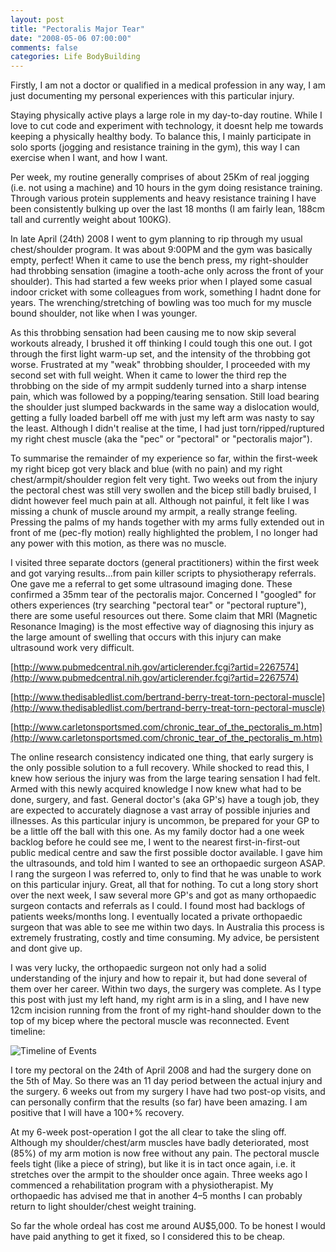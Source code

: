 ```yaml
---
layout: post
title: "Pectoralis Major Tear"
date: "2008-05-06 07:00:00"
comments: false
categories: Life BodyBuilding
---
```


Firstly, I am not a doctor or qualified in a medical profession in any way, I am just documenting my personal experiences with this particular injury.

Staying physically active plays a large role in my day-to-day routine. While I love to cut code and experiment with technology, it doesnt help me towards keeping a physically healthy body. To balance this, I mainly participate in solo sports (jogging and resistance training in the gym), this way I can exercise when I want, and how I want.

Per week, my routine generally comprises of about 25Km of real jogging (i.e. not using a machine) and 10 hours in the gym doing resistance training. Through various protein supplements and heavy resistance training I have been consistently bulking up over the last 18 months (I am fairly lean, 188cm tall and currently weight about 100KG).

In late April (24th) 2008 I went to gym planning to rip through my usual chest/shoulder program. It was about 9:00PM and the gym was basically empty, perfect! When it came to use the bench press, my right-shoulder had throbbing sensation (imagine a tooth-ache only across the front of your shoulder). This had started a few weeks prior when I played some casual indoor cricket with some colleagues from work, something I hadnt done for years. The wrenching/stretching of bowling was too much for my muscle bound shoulder, not like when I was younger.

As this throbbing sensation had been causing me to now skip several workouts already, I brushed it off thinking I could tough this one out. I got through the first light warm-up set, and the intensity of the throbbing got worse. Frustrated at my "weak" throbbing shoulder, I proceeded with my second set with full weight. When it came to lower the third rep the throbbing on the side of my armpit suddenly turned into a sharp intense pain, which was followed by a popping/tearing sensation. Still load bearing the shoulder just slumped backwards in the same way a dislocation would, getting a fully loaded barbell off me with just my left arm was nasty to say the least. Although I didn't realise at the time, I had just torn/ripped/ruptured my right chest muscle (aka the "pec" or "pectoral" or "pectoralis major"). 

To summarise the remainder of my experience so far, within the first-week my right bicep got very black and blue (with no pain) and my right chest/armpit/shoulder region felt very tight. Two weeks out from the injury the pectoral chest was still very swollen and the bicep still badly bruised, I didnt however feel much pain at all. Although not painful, it felt like I was missing a chunk of muscle around my armpit, a really strange feeling. Pressing the palms of my hands together with my arms fully extended out in front of me (pec-fly motion) really highlighted the problem, I no longer had any power with this motion, as there was no muscle.

I visited three separate doctors (general practitioners) within the first week and got varying results...from pain killer scripts to physiotherapy referrals. One gave me a referral to get some ultrasound imaging done. These confirmed a 35mm tear of the pectoralis major. Concerned I "googled" for others experiences (try searching "pectoral tear" or "pectoral rupture"), there are some useful resources out there. Some claim that MRI (Magnetic Resonance Imaging) is the most effective way of diagnosing this injury as the large amount of swelling that occurs with this injury can make ultrasound work very difficult.

[http://www.pubmedcentral.nih.gov/articlerender.fcgi?artid=2267574](http://www.pubmedcentral.nih.gov/articlerender.fcgi?artid=2267574)

[http://www.thedisabledlist.com/bertrand-berry-treat-torn-pectoral-muscle](http://www.thedisabledlist.com/bertrand-berry-treat-torn-pectoral-muscle)

[http://www.carletonsportsmed.com/chronic_tear_of_the_pectoralis_m.htm](http://www.carletonsportsmed.com/chronic_tear_of_the_pectoralis_m.htm)


The online research consistency indicated one thing, that early surgery is the only possible solution to a full recovery. While shocked to read this, I knew how serious the injury was from the large tearing sensation I had felt. Armed with this newly acquired knowledge I now knew what had to be done, surgery, and fast. General doctor's (aka GP's) have a tough job, they are expected to accurately diagnose a vast array of possible injuries and illnesses. As this particular injury is uncommon, be prepared for your GP to be a little off the ball with this one. As my family doctor had a one week backlog before he could see me, I went to the nearest first-in-first-out public medical centre and saw the first possible doctor available. I gave him the ultrasounds, and told him I wanted to see an orthopaedic surgeon ASAP. I rang the surgeon I was referred to, only to find that he was unable to work on this particular injury. Great, all that for nothing. To cut a long story short over the next week, I saw several more GP's and got as many orthopaedic surgeon contacts and referrals as I could. I found most had backlogs of patients weeks/months long. I eventually located a private orthopaedic surgeon that was able to see me within two days. In Australia this process is extremely frustrating, costly and time consuming. My advice, be persistent and dont give up.

I was very lucky, the orthopaedic surgeon not only had a solid understanding of the injury and how to repair it, but had done several of them over her career. Within two days, the surgery was complete. As I type this post with just my left hand, my right arm is in a sling, and I have new 12cm incision running from the front of my right-hand shoulder down to the top of my bicep where the pectoral muscle was reconnected. Event timeline:

![Timeline of Events](/images/pectimeline1.png)

I tore my pectoral on the 24th of April 2008 and had the surgery done on the 5th of May. So there was an 11 day period between the actual injury and the surgery. 6 weeks out from my surgery I have had two post-op visits, and can personally confirm that the results (so far) have been amazing. I am positive that I will have a 100+% recovery.

At my 6-week post-operation I got the all clear to take the sling off. Although my shoulder/chest/arm muscles have badly deteriorated, most (85%) of my arm motion is now free without any pain. The pectoral muscle feels tight (like a piece of string), but like it is in tact once again, i.e. it stretches over the armpit to the shoulder once again. Three weeks ago I commenced a rehabilitation program with a physiotherapist. My orthopaedic has advised me that in another 4–5 months I can probably return to light shoulder/chest weight training.

So far the whole ordeal has cost me around AU$5,000. To be honest I would have paid anything to get it fixed, so I considered this to be cheap.
